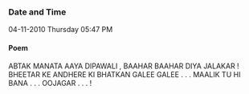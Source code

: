### Date and Time

04-11-2010 Thursday 05:47 PM

#### Poem

ABTAK MANATA AAYA DIPAWALI , BAAHAR BAAHAR DIYA JALAKAR ! BHEETAR KE ANDHERE KI BHATKAN GALEE GALEE . . . MAALIK TU HI BANA . . . OOJAGAR . . . !
